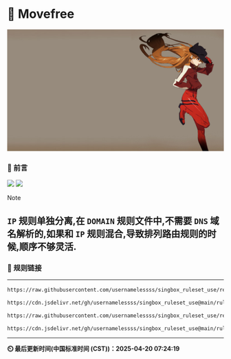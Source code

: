 
# 🧸 Movefree
![](https://raw.githubusercontent.com/usernamelessss/picture-bed/main/images/202504042256831.jpg)
### 📣 前言
![](https://shields.io/badge/-移除重复规则-ff69b4) ![](https://shields.io/badge/-IP&nbsp;规则单独存放不与&nbsp;DOMAIN&nbsp;等混合-green)
> [!NOTE]
**`IP` 规则单独分离,在 `DOMAIN` 规则文件中,不需要 `DNS` 域名解析的,如果和 `IP` 规则混合,导致排列路由规则的时候,顺序不够灵活.**
---

###  🔗 规则链接
---

```url
https://raw.githubusercontent.com/usernamelessss/singbox_ruleset_use/refs/heads/main/rule/Movefree/Movefree_No_IP.json
```

```url
https://cdn.jsdelivr.net/gh/usernamelessss/singbox_ruleset_use@main/rule/Movefree/Movefree_No_IP.json
```

```url
https://raw.githubusercontent.com/usernamelessss/singbox_ruleset_use/refs/heads/main/rule/Movefree/Movefree_No_IP.srs
```

```url
https://cdn.jsdelivr.net/gh/usernamelessss/singbox_ruleset_use@main/rule/Movefree/Movefree_No_IP.srs
```

---
**⏲️ 最后更新时间(中国标准时间 (CST))：2025-04-20 07:24:19**